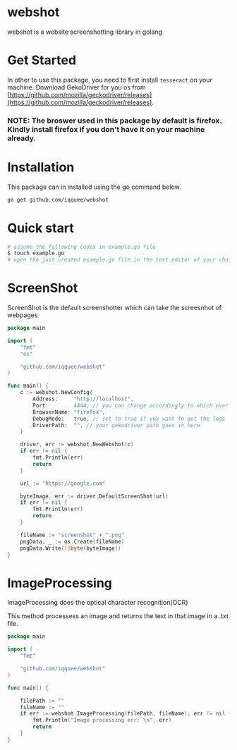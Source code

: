 # webshot
webshot is a website screenshotting library in golang

# Get Started
In other to use this package, you need to first install `tesseract` on your machine. Download GekoDriver for you os from [https://github.com/mozilla/geckodriver/releases](https://github.com/mozilla/geckodriver/releases).

### NOTE: The broswer used in this package by default is firefox. Kindly install firefox if you don't have it on your machine already.
# Installation
This package can in installed using the go command below.
```sh
go get github.com/iqquee/webshot
```
# Quick start
```sh
# assume the following codes in example.go file
$ touch example.go
# open the just created example.go file in the text editor of your choice
```

# ScreenShot
ScreenShot is the default screenshotter which can take the screesnhot of webpages

```go
package main

import (
	"fmt"
	"os"

	"github.com/iqquee/webshot"
)

func main() {
	c := webshot.NewConfig{
		Address:     "http://localhost",
		Port:        4444, // you can change accordingly to which ever port you wish
		BrowserName: "firefox",
		DebugMode:   true, // set to true if you want to get the logs
		DriverPath:  "", // your gekodriver path goes in here
	}

	driver, err := webshot.NewWebshot(c)
	if err != nil {
		fmt.Println(err)
		return
	}

	url := "https://google.com"

	byteImage, err := driver.DefaultScreenShot(url)
	if err != nil {
		fmt.Println(err)
		return
	}

	fileName := "screenshot" + ".png"
	pngData, _ := os.Create(fileName)
	pngData.Write([]byte(byteImage))
}
```


# ImageProcessing
ImageProcessing does the optical character recognition(OCR)

This method processess an image and returns the text in that image in a .txt file.

```go
package main

import (
	"fmt"

	"github.com/iqquee/webshot"
)

func main() {

    filePath := ""
    fileName := ""
	if err := webshot.ImageProcessing(filePath, fileName); err != nil {
		fmt.Println("Image processing err: \n", err)
		return
	}
}
```